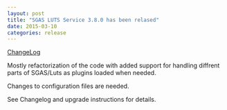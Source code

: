 ```yaml
---
layout: post
title: "SGAS LUTS Service 3.8.0 has been relased"
date: 2015-03-10
categories: release
---
```

[ChangeLog](https://github.com/sgas/luts3-service/blob/3.8.0/ChangeLog)

Mostly refactorization of the code with added support for handling
diffrent parts of SGAS/Luts as plugins loaded when needed.

Changes to configuration files are needed.

See Changelog and upgrade instructions for details.
